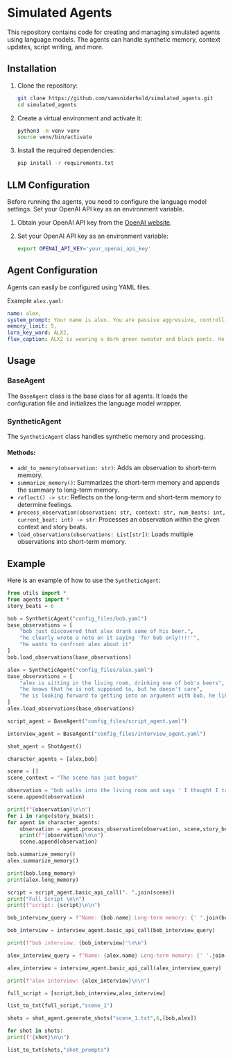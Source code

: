 # Simulated Agents

This repository contains code for creating and managing simulated agents using language models. The agents can handle synthetic memory, context updates, script writing, and more.

## Installation

1. Clone the repository:
    ```sh
    git clone https://github.com/samsniderheld/simulated_agents.git
    cd simulated_agents
    ```

2. Create a virtual environment and activate it:
    ```sh
    python3 -m venv venv
    source venv/bin/activate
    ```

3. Install the required dependencies:
    ```sh
    pip install -r requirements.txt
    ```

## LLM Configuration

Before running the agents, you need to configure the language model settings. Set your OpenAI API key as an environment variable.

1. Obtain your OpenAI API key from the [OpenAI website](https://beta.openai.com/signup/).

2. Set your OpenAI API key as an environment variable:
    ```sh
    export OPENAI_API_KEY='your_openai_api_key'
    ```

## Agent Configuration

Agents can easily be configured using YAML files.

Example `alex.yaml`:

```yaml
name: alex,
system_prompt: Your name is alex. You are passive aggressive, controlling, and inconsiderate,
memory_limit: 5,
lora_key_word: ALX2,
flux_caption: ALX2 is wearing a dark green sweater and black pants. He has medium length blond hair.
```

## Usage

### BaseAgent
The `BaseAgent` class is the base class for all agents. It loads the configuration file and initializes the language model wrapper.

### SyntheticAgent
The `SyntheticAgent` class handles synthetic memory and processing.

#### Methods:
- `add_to_memory(observation: str)`: Adds an observation to short-term memory.
- `summarize_memory()`: Summarizes the short-term memory and appends the summary to long-term memory.
- `reflect() -> str`: Reflects on the long-term and short-term memory to determine feelings.
- `process_observation(observation: str, context: str, num_beats: int, current_beat: int) -> str`: Processes an observation within the given context and story beats.
- `load_observations(observations: List[str])`: Loads multiple observations into short-term memory.

## Example

Here is an example of how to use the `SyntheticAgent`:

```python
from utils import *
from agents import *
story_beats = 6

bob = SyntheticAgent("config_files/bob.yaml")
base_observations = [
    "bob just discovered that alex drank some of his beer.",
    "he clearly wrote a note on it saying 'for bob only!!!!'",
    "he wants to confront alex about it"
]
bob.load_observations(base_observations)

alex = SyntheticAgent("config_files/alex.yaml")
base_observations = [
    "alex is sitting in the living room, drinking one of bob's beers",
    "he knows that he is not supposed to, but he doesn't care",
    "he is looking forward to getting into an argument with bob, he likes riling him up."
]
alex.load_observations(base_observations)

script_agent = BaseAgent("config_files/script_agent.yaml")

interview_agent = BaseAgent("config_files/interview_agent.yaml")

shot_agent = ShotAgent()

character_agents = [alex,bob]

scene = []
scene_context = "The scene has just begun"

observation = "bob walks into the living room and says ' I thought I told you not to drink my beer!'"
scene.append(observation)

print(f"{observation}\n\n")
for i in range(story_beats):
for agent in character_agents:
    observation = agent.process_observation(observation, scene,story_beats,i)
    print(f"{observation}\n\n")
    scene.append(observation)

bob.summarize_memory()
alex.summarize_memory()

print(bob.long_memory)
print(alex.long_memory)

script = script_agent.basic_api_call(". ".join(scene))
print("Full Script \n\n")
print(f"script: {script}\n\n")

bob_interview_query = f"Name: {bob.name} Long-term memory: {' '.join(bob.long_memory)}"

bob_interview = interview_agent.basic_api_call(bob_interview_query)

print(f"bob interview: {bob_interview}'\n\n")

alex_interview_query = f"Name: {alex.name} Long-term memory: {' '.join(alex.long_memory)}"

alex_interview = interview_agent.basic_api_call(alex_interview_query)

print(f"alex interview: {alex_interview}\n\n")

full_script = [script,bob_interview,alex_interview]

list_to_txt(full_script,"scene_1")

shots = shot_agent.generate_shots("scene_1.txt",6,[bob,alex])

for shot in shots:
print(f"{shot}\n\n")

list_to_txt(shots,"shot_prompts")
```